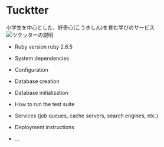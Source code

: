 # Tucktter
小学生を中心とした、好奇心(こうきしん)を育む学びのサービス
![ツクッターの説明](images/tucktter_LP.png )
* Ruby version
ruby 2.6.5
* System dependencies

* Configuration

* Database creation

* Database initialization

* How to run the test suite

* Services (job queues, cache servers, search engines, etc.)

* Deployment instructions

* ...
